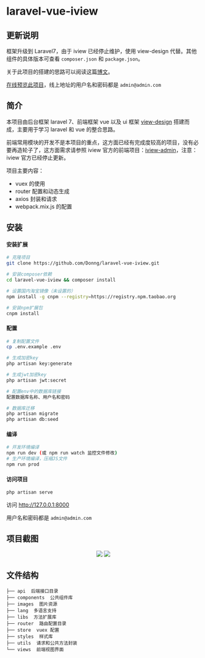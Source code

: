 # laravel-vue-iview

## 更新说明

框架升级到 Laravel7，由于 iview 已经停止维护，使用 view-design 代替。其他组件的具体版本可查看 `composer.json` 和 `package.json`。

关于此项目的搭建的思路可以阅读这篇[博文](https://segmentfault.com/a/1190000013212484)。

[在线预览此项目](http://admin.donnebox.com)，线上地址的用户名和密码都是 `admin@admin.com`

## 简介

本项目由后台框架 laravel 7、前端框架 vue 以及 ui 框架 [view-design](https://www.iviewui.com/) 搭建而成，主要用于学习 laravel 和 vue 的整合思路。

前端常用模块的开发不是本项目的重点，这方面已经有完成度较高的项目，没有必要再造轮子了，这方面需求请参照 iview 官方的前端项目：[iview-admin](https://github.com/iview/iview-admin)，注意： iview 官方已经停止更新。

项目主要内容：

- vuex 的使用
- router 配置和动态生成
- axios 封装和请求
- webpack.mix.js 的配置

## 安装

#### 安装扩展

```bash
# 克隆项目
git clone https://github.com/Donng/laravel-vue-iview.git

# 安装composer依赖
cd laravel-vue-iview && composer install

# 设置国内淘宝镜像（未设置的）
npm install -g cnpm --registry=https://registry.npm.taobao.org

# 安装npm扩展包
cnpm install
```
#### 配置

```bash
# 复制配置文件
cp .env.example .env

# 生成加密key
php artisan key:generate

# 生成jwt加密key
php artisan jwt:secret

# 配置env中的数据库链接
配置数据库名称、用户名和密码

# 数据库迁移
php artisan migrate
php artisan db:seed
```

#### 编译

```bash
# 开发环境编译
npm run dev (或 npm run watch 监控文件修改)
# 生产环境编译，压缩JS文件
npm run prod
```
#### 访问项目

```bash
php artisan serve
```

访问 http://127.0.0.1:8000

用户名和密码都是 `admin@admin.com`

## 项目截图

<p align="center">
  <img src='http://image.donnebox.com/github/laravel-vue-iview-login.jpg'/>
  <img src='http://image.donnebox.com/github/laravel-vue-iview-dashboard.jpg'/>
</p>


## 文件结构

```
├── api  后端接口目录
├── components  公共组件库
├── images  图片资源
├── lang  多语言支持
├── libs  方法扩展库      
├── router  路由配置目录
├── store  vuex 配置
├── styles  样式库
├── utils  请求和公共方法封装
└── views  前端视图界面
```
